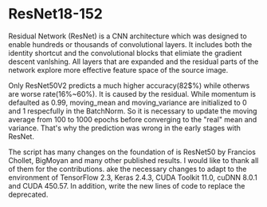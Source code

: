 # ResNet18-152

Residual Network (ResNet) is a CNN architecture which was designed to enable hundreds or thousands 
of convolutional layers. It includes both the identity shortcut and the convolutional blocks that 
elimiate the gradient descent vanlshing. All layers that are expanded and the residual parts of the 
network explore more effective feature space of the source image. 

Only ResNet50V2 predicts a much higher accuracy(82$%) while otherws are worse rate(16%~60%). It is 
caused by the residual. While momentum is defaulted as 0.99, moving_mean and moving_variance are 
initialized to 0 and 1 respecfully in the BatchNorm. So it is necessary to update the moving average
from 100 to 1000 epochs before converging to the "real" mean and variance. That's why the prediction 
was wrong in the early stages with ResNet.

The script has many changes on the foundation of is ResNet50 by Francios Chollet, BigMoyan and many 
other published results. I would like to thank all of them for the contributions. ake the necessary 
changes to adapt to the environment of TensorFlow 2.3, Keras 2.4.3, CUDA Toolkit 11.0, cuDNN 8.0.1 
and CUDA 450.57. In addition, write the new lines of code to replace the deprecated. 
